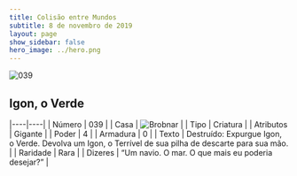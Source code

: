 ```yaml
---
title: Colisão entre Mundos
subtitle: 8 de novembro de 2019
layout: page
show_sidebar: false
hero_image: ../hero.png
---
```


![039](https://cdn.keyforgegame.com/media/card_front/pt/452_039_3R5MJCXH3JJF_pt.png)

## Igon, o Verde

|----|----|
| Número | 039 |
| Casa | ![Brobnar](https://archonarcana.com/images/thumb/e/e0/Brobnar.png/22px-Brobnar.png "Brobnar") |
| Tipo | Criatura |
| Atributos | Gigante |
| Poder | 4 |
| Armadura | 0 |
| Texto | Destruído: Expurgue Igon, o Verde. Devolva um Igon, o Terrível de sua pilha de descarte para sua mão. |
| Raridade | Rara |
| Dizeres | “Um navio. O mar. O que mais eu poderia desejar?” |
